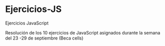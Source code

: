 # Ejercicios-JS
Ejercicios JavaScript


Resolución de los 10 ejercicios de JavaScript asignados durante la semana del 23 -29 de septiembre (Beca cells)
